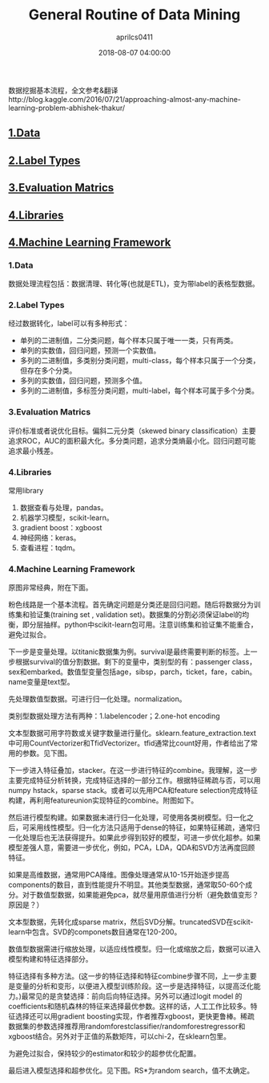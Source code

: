 ﻿---
layout: post
title: General Routine of Data Mining
date: 2018-08-07 04:00:00
tags: basic routine python
author: aprilcs0411
---





   
<p>数据挖掘基本流程，全文参考&翻译 http://blog.kaggle.com/2016/07/21/approaching-almost-any-machine-learning-problem-abhishek-thakur/</p>
<h2 id="heading1"><a href="#basic">1.Data</a></h2>
<h2 id="heading2"><a href="#b2">2.Label Types</a></h2>
<h2 id="heading3"><a href="#b3">3.Evaluation Matrics</a></h2>
<h2 id="heading4"><a href="#b4">4.Libraries</a></h2>
<h2 id="heading5"><a href="#b5">4.Machine Learning Framework</a></h2>





<h3 id="basic" name="basic">1.Data</h3>
<p>数据处理流程包括：数据清理、转化等(也就是ETL)，变为带label的表格型数据。</p>

<h3 id="b2" name="b2">2.Label Types</h3>
<p>经过数据转化，label可以有多种形式：</p>
<ul>
<li>单列的二进制值，二分类问题，每个样本只属于唯一一类，只有两类。</li>
<li>单列的实数值，回归问题，预测一个实数值。</li>
<li>多列的二进制值，多类别分类问题，multi-class，每个样本只属于一个分类，但存在多个分类。</li>
<li>多列的实数值，回归问题，预测多个值。</li>
<li>多列的二进制值，多标签分类问题，multi-label，每个样本可属于多个分类。</li>
</ul>

<h3 id="b3" name="b3">3.Evaluation Matrics</h3>
<p>评价标准或者说优化目标。偏斜二元分类（skewed binary classification）主要追求ROC，AUC的面积最大化。多分类问题，追求分类熵最小化。回归问题可能追求最小残差。</p>

<h3 id="b4" name="b4">4.Libraries</h3>
<p>常用library</p>
<ol>
<li>数据查看与处理，pandas。</li>
<li>机器学习模型，scikit-learn。</li>
<li>gradient boost：xgboost</li>
<li>神经网络：keras。</li>
<li>查看进程：tqdm。</li>
</ol>


<h3 id="b4" name="b4">4.Machine Learning Framework</h3>
<p>原图非常经典，附在下面。</p>
<amp-img src="{{ site.baseurl }}assets/images/p1.png" width="800" height="600" layout="responsive" alt="" class="mb3"></amp-img>
<p>粉色线路是一个基本流程。首先确定问题是分类还是回归问题。随后将数据分为训练集和验证集(training set , validation set)。数据集的分割必须保证label的均衡，即分层抽样。python中scikit-learn包可用。注意训练集和验证集不能重合，避免过拟合。</p>
<p>下一步是变量处理。以titanic数据集为例。survival是最终需要判断的标签。上一步根据survival的值分割数据。剩下的变量中，类别型的有：passenger class，sex和embarked。数值型变量包括age，sibsp，parch，ticket，fare，cabin。name变量是text型。</p>
<p>先处理数值型数据。可进行归一化处理。normalization。</p>
<p>类别型数据处理方法有两种：1.labelencoder；2.one-hot encoding</p>
<p>文本型数据可用字符数或关键字数量进行量化。sklearn.feature_extraction.text中可用CountVectorizer和TfidVectorizer。tfid通常比count好用，作者给出了常用的参数。见下图。</p>
<amp-img src="{{ site.baseurl }}assets/images/p2.png" width="800" height="166" layout="responsive" alt="" class="mb3"></amp-img>
<p>下一步进入特征叠加，stacker。在这一步进行特征的combine。我理解，这一步主要完成特征分析转换，完成特征选择的一部分工作。根据特征稀疏与否，可以用numpy hstack，sparse stack。或者可以先用PCA和feature selection完成特征构建，再利用featureunion实现特征的combine。附图如下。</p>
<amp-img src="{{ site.baseurl }}assets/images/p3.png" width="800" height="228" layout="responsive" alt="" class="mb3"></amp-img>
<p>然后进行模型构建。如果数据未进行归一化处理，可使用各类树模型。归一化之后，可采用线性模型。归一化方法只适用于dense的特征，如果特征稀疏，通常归一化处理后也无法获得提升。如果此步得到较好的模型，可进一步优化超参。如果模型差强人意，需要进一步优化，例如，PCA，LDA，QDA和SVD方法再度回顾特征。</p>
<p>如果是高维数据，通常用PCA降维。图像处理通常从10-15开始逐步提高components的数目，直到性能提升不明显。其他类型数据，通常取50-60个成分。对于数值型数据，如果能避免pca，就尽量用原值进行分析（避免数值变形？原因是？）</p>
<p>文本型数据，先转化成sparse matrix，然后SVD分解。truncatedSVD在scikit-learn中包含。SVD的componets数目通常在120-200。</p>
<p>数值型数据需进行缩放处理，以适应线性模型。归一化或缩放之后，数据可以进入模型构建和特征选择部分。</p>
<p>特征选择有多种方法。(这一步的特征选择和特征combine步骤不同，上一步主要是变量的分析和变形，以便进入模型训练阶段。这一步是选择特征，以提高泛化能力。)最常见的是贪婪选择：前向后向特征选择。另外可以通过logit model 的coefficients和随机森林的特征来选择最优参数。这样的话，人工工作比较多。特征选择还可以用gradient boosting实现，作者推荐xgboost，更快更鲁棒。稀疏数据集的参数选择推荐用randomforestclassifier/randomforestregressor和xgboost结合。另外对于正值的系数矩阵，可以chi-2，在sklearn包里。</p>
<p>为避免过拟合，保持较少的estimator和较少的超参优化配置。</p>
<p>最后进入模型选择和超参优化。见下图。RS*为random search，值不太确定。</p>
<amp-img src="{{ site.baseurl }}assets/images/p4.png" width="785" height="800" layout="responsive" alt="" class="mb3"></amp-img>
